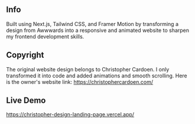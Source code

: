 ## Info
Built using Next.js, Tailwind CSS, and Framer Motion by transforming a design from Awwwards into a responsive and animated website to sharpen my frontend development skills.

## Copyright
The original website design belongs to Christopher Cardoen. I only transformed it into code and added animations and smooth scrolling.
Here is the owner's website link: https://christophercardoen.com/

## Live Demo
https://christopher-design-landing-page.vercel.app/
